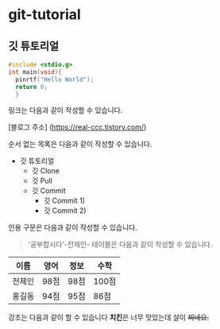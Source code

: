 # git-tutorial

## 깃 튜토리얼

```c
#include <stdio.g>
int main(void){
  pinrtf("Hello World");
  return 0;
  }
```

링크는 다음과 같이 작성할 수 있습니다.

[블로그 주소] (https://real-ccc.tistory.com/)



순서 없는 목록은 다음과 같이 작성할 수 있습니다.

* 깃 튜토리얼
  * 깃 Clone
  * 깃 Pull
  * 깃 Commit
    * 깃 Commit 1)
    * 깃 Commit 2)
    
인용 구문은 다음과 같이 작성할 수 있습니다.


> '공부합시다'-전제인-
테이블은 다음과 같이 작성할 수 있습니다.

이름|영어|정보|수학
---|---|---|---|
전제인|98점|98점|100점|
홍길동|94점|95점|86점|

강조는 다음과 같이 할 수 있습니다
**치킨**은 너무 맛있는데 살이 ~~찌네요.~~

